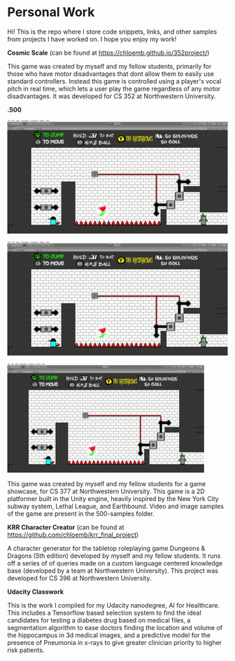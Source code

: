 # Personal Work
Hi! This is the repo where I store code snippets, links, and other samples from projects I have worked on. I hope you enjoy my work!


**Cosmic Scale** (can be found at https://chloemb.github.io/352project/)

This game was created by myself and my fellow students, primarily for those who have motor disadvantages that dont allow them to easily use standard controllers. Instead this game is controlled using a player's vocal pitch in real time, which lets a user play the game regardless of any motor disadvantages. It was developed for CS 352 at Northwestern University.

**.500**

![.500](./docs/assets/images/500_Sample.gif)

![.500](https://github.com/JackWarshaw/Jacks-Personal-Work/blob/45f3ed006f9d4ed3513e71f68d9a8b566ca82a55/docs/assets/images/500_Sample.gif)

<img src="https://github.com/JackWarshaw/Jacks-Personal-Work/blob/45f3ed006f9d4ed3513e71f68d9a8b566ca82a55/docs/assets/images/500_Sample.gif" height=250 width=450 alt=".500">

This game was created by myself and my fellow students for a game showcase, for CS 377 at Northwestern University. This game is a 2D platformer built in the Unity engine, heavily inspired by the New York City subway system, Lethal League, and Earthbound. Video and image samples of the game are present in the 500-samples folder.


**KRR Character Creator** (can be found at https://github.com/chloemb/krr_final_project)

A character generator for the tabletop roleplaying game Dungeons & Dragons (5th edition) developed by myself and my fellow students. It runs off a series of of queries made on a custom language centered knowledge base (developed by a team at Northwestern University). This project was developed for CS 396 at Northwestern University.

**Udacity Classwork** 

This is the work I compiled for my Udacity nanodegree, AI for Healthcare. This includes a Tensorflow based selection system to find the ideal candidates for testing a diabetes drug based on medical files, a segmentation algorithm to ease doctors finding the location and volume of the hippocampus in 3d medical images, and a predictive model for the presence of Pneumonia in x-rays to give greater clinician priority to higher risk patients.
